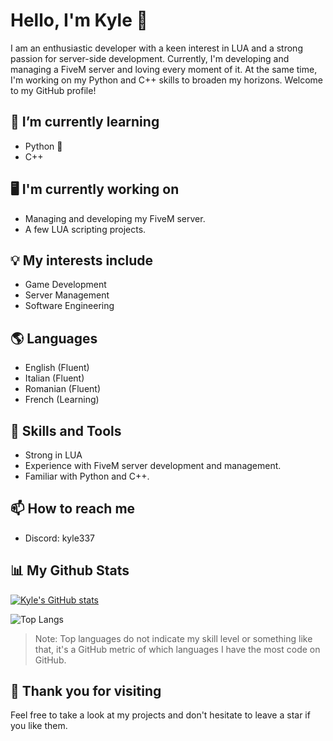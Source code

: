 # Hello, I'm Kyle 👋

I am an enthusiastic developer with a keen interest in LUA and a strong passion for server-side development. Currently, I'm developing and managing a FiveM server and loving every moment of it. At the same time, I'm working on my Python and C++ skills to broaden my horizons. Welcome to my GitHub profile!

## 🌱 I’m currently learning 

- Python 🐍
- C++

## 🖥️ I'm currently working on

- Managing and developing my FiveM server.
- A few LUA scripting projects.

## 💡 My interests include

- Game Development
- Server Management
- Software Engineering

## 🌎 Languages

- English (Fluent)
- Italian (Fluent)
- Romanian (Fluent)
- French (Learning)

## 💼 Skills and Tools

- Strong in LUA
- Experience with FiveM server development and management.
- Familiar with Python and C++.

## 📫 How to reach me

- Discord: kyle337

## 📊 My Github Stats

[![Kyle's GitHub stats](https://github-readme-stats.vercel.app/api?username=deckl337)](https://github.com/anuraghazra/github-readme-stats)

![Top Langs](https://github-readme-stats.vercel.app/api/top-langs/?username=deckl337&theme=tokyonight)

> Note: Top languages do not indicate my skill level or something like that, it's a GitHub metric of which languages I have the most code on GitHub.

## 🎉 Thank you for visiting 

Feel free to take a look at my projects and don't hesitate to leave a star if you like them. 

